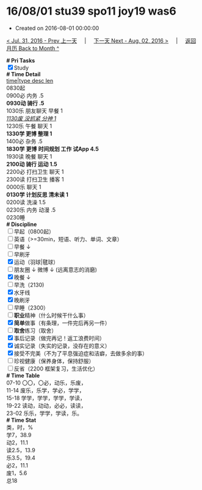# 16/08/01 stu39 spo11 joy19 was6

- Created on 2016-08-01 00:00:00

[< Jul. 31, 2016 - Prev 上一天](/_archived/lifelogs/2016/07/d31.md) &nbsp; &nbsp; | &nbsp; &nbsp; [下一天 Next - Aug. 02, 2016 >](/_archived/lifelogs/2016/08/d02.md) &nbsp; &nbsp; |  &nbsp; &nbsp; [返回月历 Back to Month ^](/_archived/lifelogs/2016/08/index.md)
<br/><div><b># Pri Tasks</b></div><div><input checked="true" type="checkbox"/>Study</div><div><b># Time Detail</b></div><div><u>time|type desc len</u></div><div>0830起</div><div>0900必 内务 .5</div><div><b>0930动 骑行 .5</b></div><div>1030乐 朋友聊天 早餐 1</div><div><u><i>1130废 没抓紧 分神 1</i></u></div><div>1230乐 午餐 聊天 1</div><div><b>1330学 更博 整理 1</b></div><div>1400必 杂务 .5</div><div><b>1830学</b> <b>更博</b> <b>时间规划 工作 试App 4.5</b></div><div>1930读 晚餐 聊天 1</div><div><b>2100动 骑行 运动 1.5</b></div><div>2200必 打扫卫生 聊天 1</div><div>2300读 打扫卫生 播客 1</div><div>0000乐 聊天 1</div><div><b>0130学 计划反思 清未读 1</b></div><div>0200读 洗澡 1.5</div><div>0230乐 内务 动漫 .5</div><div>0230睡</div><div><b># Discipline</b></div><div><input type="checkbox"/>早起（0800起）</div><div><input type="checkbox"/>英语（&gt;=30min，短语、听力、单词、文章）</div><div><input type="checkbox"/>早餐 ↓</div><div><input type="checkbox"/>早刷牙</div><div><input checked="true" type="checkbox"/>运动（羽球|毽球）</div><div><input type="checkbox"/>朋友圈 ↓ 微博 ↓ (远离意志的消磨)</div><div><input checked="true" type="checkbox"/>晚餐 ↓</div><div><input type="checkbox"/>早洗（2130)</div><div><input checked="true" type="checkbox"/>水牙线</div><div><input checked="true" type="checkbox"/>晚刷牙</div><div><input type="checkbox"/>早睡（2300）</div><div><input type="checkbox"/><b>职业</b>精神（什么时候干什么事）</div><div><input checked="true" type="checkbox"/><b>简单</b>做事（有条理，一件完后再另一件）</div><div><input type="checkbox"/><b>取舍</b>练习（取舍）</div><div><input checked="true" type="checkbox"/>事后记录（做完再记！返工浪费时间）</div><div><input checked="true" type="checkbox"/>诚实记录（失实的记录，没存在的意义）</div><div><input checked="true" type="checkbox"/>接受不完美（不为了平息强迫症和洁癖，去做多余的事）</div><div><input type="checkbox"/>珍视健康（保养身体，保持舒服）</div><div><input type="checkbox"/>反省（2200 框架复习，生活优化）</div><div><b># Time Table</b></div><div>07-10 〇〇，〇必，动乐，乐废，</div><div>11-14 废乐，乐学，学必，学学，</div><div>15-18 学学，学学，学学，学读，</div><div>19-22 读动，动动，必必，读读，</div><div>23-02 乐乐，学学，学读，乐。</div><div><b># Time Stat</b></div><div>类，时，%</div><div>学7，38.9</div><div>动2，11.1</div><div>读2.5，13.9</div><div>乐3.5，19.4</div><div>必2，11.1</div><div>废1，5.6</div><div>总18</div>
